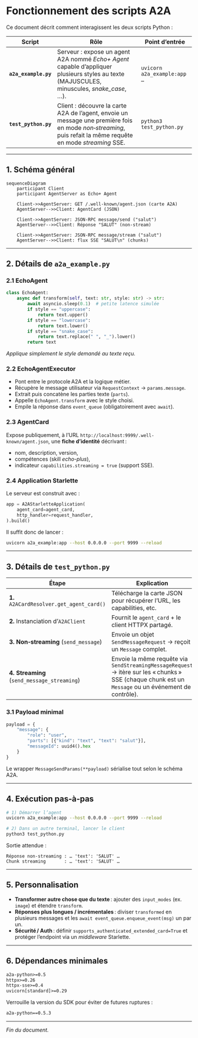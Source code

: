 # Fonctionnement des scripts A2A

Ce document décrit comment interagissent les deux scripts Python :

| Script | Rôle | Point d’entrée |
|--------|------|----------------|
| **`a2a_example.py`** | Serveur : expose un agent A2A nommé *Echo+ Agent* capable d’appliquer plusieurs styles au texte (MAJUSCULES, minuscules, *snake_case*, …). | `uvicorn a2a_example:app …` |
| **`test_python.py`** | Client : découvre la carte A2A de l’agent, envoie un message une première fois en mode *non‑streaming*, puis refait la même requête en mode *streaming* SSE. | `python3 test_python.py` |

---

## 1. Schéma général

```mermaid
sequenceDiagram
    participant Client
    participant AgentServer as Echo+ Agent

    Client->>AgentServer: GET /.well‑known/agent.json (carte A2A)
    AgentServer-->>Client: AgentCard (JSON)

    Client->>AgentServer: JSON‑RPC message/send ("salut")
    AgentServer-->>Client: Réponse "SALUT" (non‑stream)

    Client->>AgentServer: JSON‑RPC message/stream ("salut")
    AgentServer-->>Client: flux SSE "SALUT\n" (chunks)
```

---

## 2. Détails de `a2a_example.py`

### 2.1 EchoAgent
```python
class EchoAgent:
    async def transform(self, text: str, style: str) -> str:
        await asyncio.sleep(0.1)  # petite latence simulée
        if style == "uppercase":
            return text.upper()
        if style == "lowercase":
            return text.lower()
        if style == "snake_case":
            return text.replace(" ", "_").lower()
        return text
```
*Applique simplement le style demandé au texte reçu.*

### 2.2 EchoAgentExecutor
* Pont entre le protocole A2A et la logique métier.
* Récupère le message utilisateur via `RequestContext` → `params.message`.
* Extrait puis concatène les parties texte (`parts`).
* Appelle `EchoAgent.transform` avec le style choisi.
* Empile la réponse dans `event_queue` (obligatoirement avec `await`).

### 2.3 AgentCard  
Expose publiquement, à l’URL `http://localhost:9999/.well-known/agent.json`, une **fiche d’identité** décrivant :
* nom, description, version,
* compétences (skill *echo-plus*),
* indicateur `capabilities.streaming = true` (support SSE).

### 2.4 Application Starlette  
Le serveur est construit avec :  

```python
app = A2AStarletteApplication(
    agent_card=agent_card,
    http_handler=request_handler,
).build()
```
Il suffit donc de lancer :

```bash
uvicorn a2a_example:app --host 0.0.0.0 --port 9999 --reload
```

---

## 3. Détails de `test_python.py`

| Étape | Explication |
|-------|-------------|
| **1.** `A2ACardResolver.get_agent_card()` | Télécharge la carte JSON pour récupérer l’URL, les capabilities, etc. |
| **2.** Instanciation d’`A2AClient` | Fournit le `agent_card` + le client HTTPX partagé. |
| **3.** **Non‑streaming** (`send_message`) | Envoie un objet `SendMessageRequest` → reçoit un `Message` complet. |
| **4.** **Streaming** (`send_message_streaming`) | Envoie la même requête via `SendStreamingMessageRequest` → itère sur les « chunks » SSE (chaque chunk est un `Message` ou un événement de contrôle). |

### 3.1 Payload minimal

```python
payload = {
    "message": {
        "role": "user",
        "parts": [{"kind": "text", "text": "salut"}],
        "messageId": uuid4().hex
    }
}
```

Le wrapper `MessageSendParams(**payload)` sérialise tout selon le schéma A2A.

---

## 4. Exécution pas‑à‑pas

```bash
# 1) Démarrer l’agent
uvicorn a2a_example:app --host 0.0.0.0 --port 9999 --reload

# 2) Dans un autre terminal, lancer le client
python3 test_python.py
```

Sortie attendue :

```
Réponse non‑streaming : … 'text': 'SALUT' …
Chunk streaming       : … 'text': 'SALUT' …
```

---

## 5. Personnalisation

* **Transformer autre chose que du texte** : ajouter des `input_modes` (ex. `image`) et étendre `transform`.
* **Réponses plus longues / incrémentales** : diviser `transformed` en plusieurs messages et les `await event_queue.enqueue_event(msg)` un par un.
* **Sécurité / Auth** : définir `supports_authenticated_extended_card=True` et protéger l’endpoint via un *middleware* Starlette.

---

## 6. Dépendances minimales

```txt
a2a-python>=0.5
httpx>=0.26
httpx-sse>=0.4
uvicorn[standard]>=0.29
```

Verrouille la version du SDK pour éviter de futures ruptures :

```txt
a2a-python==0.5.3
```

---

_Fin du document._  
